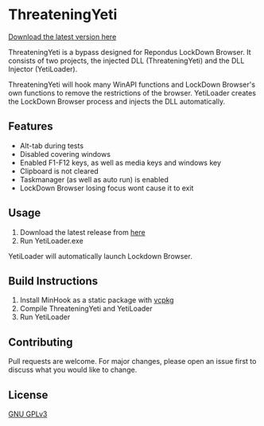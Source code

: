 # ThreateningYeti

[Download the latest version here](https://github.com/melotic/ThreateningYeti/releases)

ThreateningYeti is a bypass designed for Repondus LockDown Browser. It consists of two projects, the injected DLL (ThreateningYeti) and the DLL Injector (YetiLoader).

ThreateningYeti will hook many WinAPI functions and LockDown Browser's own functions to remove the restrictions of the browser. YetiLoader creates the LockDown Browser process and injects the DLL automatically.

## Features
- Alt-tab during tests
- Disabled covering windows
- Enabled F1-F12 keys, as well as media keys and windows key
- Clipboard is not cleared
- Taskmanager (as well as auto run) is enabled
- LockDown Browser losing focus wont cause it to exit

## Usage

1. Download the latest release from [here](https://github.com/melotic/ThreateningYeti/releases/download/1.1/Release.zip)
2. Run YetiLoader.exe

YetiLoader will automatically launch Lockdown Browser.

## Build Instructions

1. Install MinHook as a static package with [vcpkg](https://github.com/microsoft/vcpkg "vcpkg")
2. Compile ThreateningYeti and YetiLoader
3. Run YetiLoader

## Contributing
Pull requests are welcome. For major changes, please open an issue first to discuss what you would like to change.


## License
[GNU GPLv3](https://choosealicense.com/licenses/gpl-3.0/)
